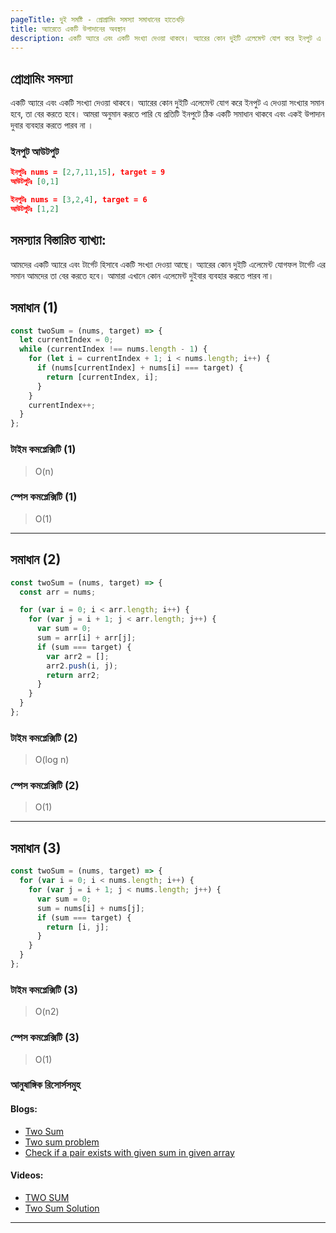 ```yaml
---
pageTitle: দুই সমষ্টি - প্রোগ্রামিং সমস্যা সমাধানের হাতেখড়ি
title: অ্যারেতে একটি উপাদানের অবস্থান
description: একটি অ্যারে এবং একটি সংখ্যা দেওয়া থাকবে। অ্যারের কোন দুইটি এলেমেন্ট যোগ করে ইনপুট এ দেওয়া সংখ্যার সমান হবে, তা বের করতে হবে। আমরা অনুমান করতে পারি যে প্রতিটি ইনপুটে ঠিক একটি সমাধান থাকবে এবং একই উপাদান দুবার ব্যবহার করতে পারব না ।
---
```


## প্রোগ্রামিং সমস্যা

একটি অ্যারে এবং একটি সংখ্যা দেওয়া থাকবে। অ্যারের কোন দুইটি এলেমেন্ট যোগ করে ইনপুট এ দেওয়া সংখ্যার সমান হবে, তা বের করতে হবে।
আমরা অনুমান করতে পারি যে প্রতিটি ইনপুটে ঠিক একটি সমাধান থাকবে এবং একই উপাদান দুবার ব্যবহার করতে পারব না ।

### ইনপুট আউটপুট

```json
ইনপুটঃ nums = [2,7,11,15], target = 9
আউটপুটঃ [0,1]

ইনপুটঃ nums = [3,2,4], target = 6
আউটপুটঃ [1,2]

```

## সমস্যার বিস্তারিত ব্যাখ্যা:

আমদের একটি অ্যারে এবং টার্গেট হিসাবে একটি সংখ্যা দেওয়া আছে। অ্যারের কোন দুইটি এলেমেন্ট যোগফল টার্গেট এর সমান আমদের তা বের করতে হবে। আমারা এখানে কোন এলেমেন্ট দুইবার ব্যবহার করতে পারব না।

## সমাধান (1)

```js
const twoSum = (nums, target) => {
  let currentIndex = 0;
  while (currentIndex !== nums.length - 1) {
    for (let i = currentIndex + 1; i < nums.length; i++) {
      if (nums[currentIndex] + nums[i] === target) {
        return [currentIndex, i];
      }
    }
    currentIndex++;
  }
};
```

### টাইম কমপ্লেক্সিটি (1)

> O(n)

### স্পেস কমপ্লেক্সিটি (1)

> O(1)

---

## সমাধান (2)

```js
const twoSum = (nums, target) => {
  const arr = nums;

  for (var i = 0; i < arr.length; i++) {
    for (var j = i + 1; j < arr.length; j++) {
      var sum = 0;
      sum = arr[i] + arr[j];
      if (sum === target) {
        var arr2 = [];
        arr2.push(i, j);
        return arr2;
      }
    }
  }
};
```

### টাইম কমপ্লেক্সিটি (2)

> O(log n)

### স্পেস কমপ্লেক্সিটি (2)

> O(1)

---

## সমাধান (3)

```js
const twoSum = (nums, target) => {
  for (var i = 0; i < nums.length; i++) {
    for (var j = i + 1; j < nums.length; j++) {
      var sum = 0;
      sum = nums[i] + nums[j];
      if (sum === target) {
        return [i, j];
      }
    }
  }
};
```

### টাইম কমপ্লেক্সিটি (3)

> O(n2)

### স্পেস কমপ্লেক্সিটি (3)

> O(1)

### আনুষাঙ্গিক রিসোর্সসমুহ

#### Blogs:

- [Two Sum](https://leetcode.com/problems/two-sum/)
- [Two sum problem](https://coderbyte.com/algorithm/two-sum-problem)
- [Check if a pair exists with given sum in given array](https://www.geeksforgeeks.org/given-an-array-a-and-a-number-x-check-for-pair-in-a-with-sum-as-x/)

#### Videos:

- [TWO SUM ](https://www.youtube.com/watch?v=mq6ZQv_apmc)
- [Two Sum Solution](https://www.youtube.com/watch?v=_CoCO62fn_E)

---
